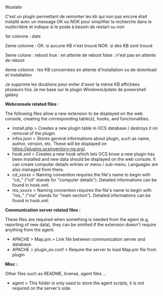 Wustate

C'est un plugin permettant de remonter les kb qui non pas encore était installé avec un message OK ou NOK pour simplifier la recherche dans le multicritère et indique si le poste à besoin de restart ou non

1er colonne : date

2eme colonne : 
OK: si aucune KB n'est trouvé
NOK: si des KB sont trouvé

3eme colone :
reboot
true : en attente de reboot
false : n'est pas en attente de reboot

4eme colonne : 
les KB concernées en attente d'installation ou de download et installation


Je supprime les doublons pour eviter d'avoir la même KB affichées plusieurs fois
Je me base sur le plugin WindowsUpdate de powershell galaxy

**Webconsole related files :**

The following files allow a new extension to be displayed on the web console, creating the corresponding table(s), hooks, and functionalities.

* install.php > Creates a new plugin table in OCS database / destroys it on removal of the plugin.
* infos.json > Stores general informations about plugin, such as name, author, version, etc. These will be displayed on https://plugins.ocsinventory-ng.org/.
* hook.xml > Creates a new hook which lets OCS know a new plugin has been installed and new data should be displayed on the web console. It can create computer details entries or menu / sub-menu. Languages are also managed from there.
* cd_xxxxx > Naming convention requires the file's name to begin with "cd_" ("cd" stands for "computer details"). Detailed informations can be found in hook.xml.
* ms_xxxxx > Naming convention requires the file's name to begin with "ms_" ("ms" stands for "main section"). Detailed informations can be found in hook.xml.


**Communication server related files :**

These files are required when something is needed from the agent (e.g. reporting of new data), they can be omitted if the extension doesn't require anything from the agent.

* APACHE > Map.pm > Link file between communication server and database.
* APACHE > plugin_ex.conf > Require the server to load Map.pm file from plugin

**Misc :** 

Other files such as README, license, agent files ...

* agent > This folder is only used to store the agent scripts, it is not required on the server's side. 

